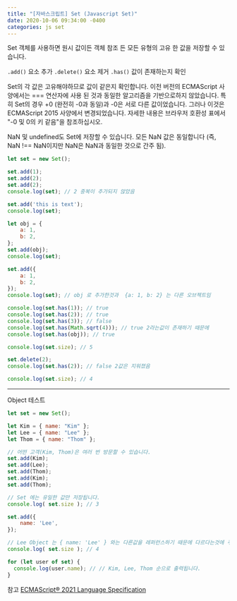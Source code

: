 ```yaml
---
title: "[자바스크립트] Set (Javascript Set)"
date: 2020-10-06 09:34:00 -0400
categories: js set
---
```


Set 객체를 사용하면 원시 값이든 객체 참조 든 모든 유형의 고유 한 값을 저장할 수 있습니다.

`.add()` 요소 추가
`.delete()` 요소 제거
`.has()` 값이 존재하는지 확인

Set의 각 값은 고유해야하므로 값이 같은지 확인합니다. 이전 버전의 ECMAScript 사양에서는 === 연산자에 사용 된 것과 동일한 알고리즘을 기반으로하지 않았습니다. 특히 Set의 경우 +0 (완전히 -0과 동일)과 -0은 서로 다른 값이었습니다. 그러나 이것은 ECMAScript 2015 사양에서 변경되었습니다. 자세한 내용은 브라우저 호환성 표에서 "-0 및 0의 키 같음"을 참조하십시오.

NaN 및 undefined도 Set에 저장할 수 있습니다. 모든 NaN 값은 동일합니다 (즉, NaN !== NaN이지만 NaN은 NaN과 동일한 것으로 간주 됨).


```js
let set = new Set();

set.add(1);
set.add(2);
set.add(2);
console.log(set); // 2 중복이 추가되지 않았음

set.add('this is text');
console.log(set);

let obj = {
	a: 1,
	b: 2,
};
set.add(obj);
console.log(set);

set.add({
	a: 1,
	b: 2,
});
console.log(set); // obj 로 추가한것과  {a: 1, b: 2} 는 다른 오브젝트임

console.log(set.has(1)); // true
console.log(set.has(2)); // true
console.log(set.has(3)); // false
console.log(set.has(Math.sqrt(4))); // true 2라는값이 존재하기 때문에
console.log(set.has(obj)); // true

console.log(set.size); // 5

set.delete(2);
console.log(set.has(2)); // false 2값은 지워졌음

console.log(set.size); // 4
```

---

Object 테스트

```js
let set = new Set();

let Kim = { name: "Kim" };
let Lee = { name: "Lee" };
let Thom = { name: "Thom" };

// 어떤 고객(Kim, Thom)은 여러 번 방문할 수 있습니다.
set.add(Kim);
set.add(Lee);
set.add(Thom);
set.add(Kim);
set.add(Thom);

// Set 에는 유일한 값만 저장됩니다.
console.log( set.size ); // 3

set.add({
	name: 'Lee',
});

// Lee Object 는 { name: 'Lee' } 와는 다른값을 레퍼런스하기 때문에 다르다는것에 주의해야합니다.
console.log( set.size ); // 4

for (let user of set) {
  console.log(user.name); // // Kim, Lee, Thom 순으로 출력됩니다.
}
```

참고 [ECMAScript® 2021 Language Specification](https://tc39.es/ecma262/#sec-set-objects)